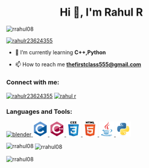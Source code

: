 <h1 align="center">Hi 👋, I'm Rahul R</h1>
<p align="left"> <img src="https://komarev.com/ghpvc/?username=rrahul08&label=Profile%20views&color=0e75b6&style=flat" alt="rrahul08" /> </p>

<p align="left"> <a href="https://twitter.com/rahulr23624355" target="blank"><img src="https://img.shields.io/twitter/follow/rahulr23624355?logo=twitter&style=for-the-badge" alt="rahulr23624355" /></a> </p>

- 🌱 I’m currently learning **C++,Python**

- 📫 How to reach me **thefirstclass555@gmail.com**

<h3 align="left">Connect with me:</h3>
<p align="left">
<a href="https://twitter.com/rahulr23624355" target="blank"><img align="center" src="https://raw.githubusercontent.com/rahuldkjain/github-profile-readme-generator/master/src/images/icons/Social/twitter.svg" alt="rahulr23624355" height="30" width="40" /></a>
<a href="https://linkedin.com/in/rahul r" target="blank"><img align="center" src="https://raw.githubusercontent.com/rahuldkjain/github-profile-readme-generator/master/src/images/icons/Social/linked-in-alt.svg" alt="rahul r" height="30" width="40" /></a>
</p>

<h3 align="left">Languages and Tools:</h3>
<p align="left"> <a href="https://www.blender.org/" target="_blank" rel="noreferrer"> <img src="https://download.blender.org/branding/community/blender_community_badge_white.svg" alt="blender" width="40" height="40"/> </a> <a href="https://www.cprogramming.com/" target="_blank" rel="noreferrer"> <img src="https://raw.githubusercontent.com/devicons/devicon/master/icons/c/c-original.svg" alt="c" width="40" height="40"/> </a> <a href="https://www.w3schools.com/cpp/" target="_blank" rel="noreferrer"> <img src="https://raw.githubusercontent.com/devicons/devicon/master/icons/cplusplus/cplusplus-original.svg" alt="cplusplus" width="40" height="40"/> </a> <a href="https://www.w3schools.com/css/" target="_blank" rel="noreferrer"> <img src="https://raw.githubusercontent.com/devicons/devicon/master/icons/css3/css3-original-wordmark.svg" alt="css3" width="40" height="40"/> </a> <a href="https://www.w3.org/html/" target="_blank" rel="noreferrer"> <img src="https://raw.githubusercontent.com/devicons/devicon/master/icons/html5/html5-original-wordmark.svg" alt="html5" width="40" height="40"/> </a> <a href="https://www.java.com" target="_blank" rel="noreferrer"> <img src="https://raw.githubusercontent.com/devicons/devicon/master/icons/java/java-original.svg" alt="java" width="40" height="40"/> </a> <a href="https://www.python.org" target="_blank" rel="noreferrer"> <img src="https://raw.githubusercontent.com/devicons/devicon/master/icons/python/python-original.svg" alt="python" width="40" height="40"/> </a> </p>

<p><img align="left" src="https://github-readme-stats.vercel.app/api/top-langs?username=rrahul08&show_icons=true&locale=en&layout=compact" alt="rrahul08" /></p>

<p>&nbsp;<img align="center" src="https://github-readme-stats.vercel.app/api?username=rrahul08&show_icons=true&locale=en" alt="rrahul08" /></p>

<p><img align="center" src="https://github-readme-streak-stats.herokuapp.com/?user=rrahul08&" alt="rrahul08" /></p>
